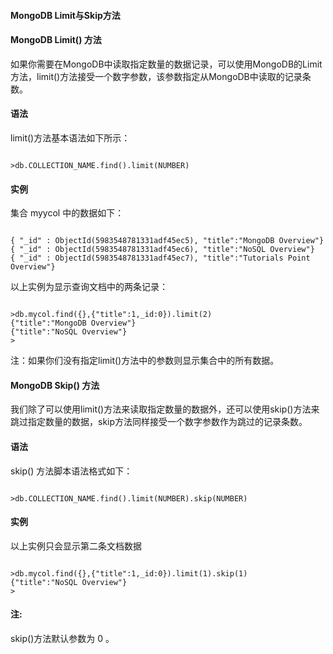  
#### MongoDB Limit与Skip方法




#### MongoDB Limit() 方法

 如果你需要在MongoDB中读取指定数量的数据记录，可以使用MongoDB的Limit方法，limit()方法接受一个数字参数，该参数指定从MongoDB中读取的记录条数。

 
#### 语法

 limit()方法基本语法如下所示：

 
```

>db.COLLECTION_NAME.find().limit(NUMBER)

```
 
#### 实例

 集合 myycol 中的数据如下：

 
```

{ "_id" : ObjectId(5983548781331adf45ec5), "title":"MongoDB Overview"}
{ "_id" : ObjectId(5983548781331adf45ec6), "title":"NoSQL Overview"}
{ "_id" : ObjectId(5983548781331adf45ec7), "title":"Tutorials Point Overview"}

```
 以上实例为显示查询文档中的两条记录：

 
```

>db.mycol.find({},{"title":1,_id:0}).limit(2)
{"title":"MongoDB Overview"}
{"title":"NoSQL Overview"}
>

```
 注：如果你们没有指定limit()方法中的参数则显示集合中的所有数据。

 

#### MongoDB Skip() 方法

 我们除了可以使用limit()方法来读取指定数量的数据外，还可以使用skip()方法来跳过指定数量的数据，skip方法同样接受一个数字参数作为跳过的记录条数。

 
#### 语法

 skip() 方法脚本语法格式如下：

 
```

>db.COLLECTION_NAME.find().limit(NUMBER).skip(NUMBER)

```
 
#### 实例

 以上实例只会显示第二条文档数据

 
```

>db.mycol.find({},{"title":1,_id:0}).limit(1).skip(1)
{"title":"NoSQL Overview"}
>

```
 

#### 注:

skip()方法默认参数为 0 。

 

